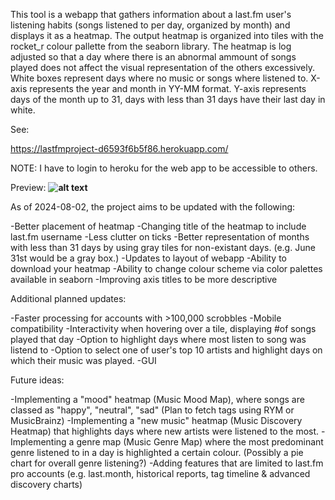 This tool is a webapp that gathers information about a last.fm user's listening habits (songs listened to per day, organized by month) and displays it as a heatmap.
The output heatmap is organized into tiles with the rocket_r colour pallette from the seaborn library.
The heatmap is log adjusted so that a day where there is an abnormal ammount of songs played does not affect the visual representation of the others excessively.
White boxes represent days where no music or songs where listened to.
X-axis represents the year and month in YY-MM format.
Y-axis represents days of the month up to 31, days with less than 31 days have their last day in white.

See:

https://lastfmproject-d6593f6b5f86.herokuapp.com/

NOTE: I have to login to heroku for the web app to be accessible to others.

Preview: **![alt text](https://i.imgur.com/OYzFq0I.png)**

As of 2024-08-02, the project aims to be updated with the following:

-Better placement of heatmap 
-Changing title of the heatmap to include last.fm username
-Less clutter on ticks
-Better representation of months with less than 31 days by using gray tiles for non-existant days. (e.g. June 31st would be a gray box.)
-Updates to layout of webapp
-Ability to download your heatmap
-Ability to change colour scheme via color palettes available in seaborn
-Improving axis titles to be more descriptive

Additional planned updates:

-Faster processing for accounts with >100,000 scrobbles
-Mobile compatibility
-Interactivity when hovering over a tile, displaying #of songs played that day
-Option to highlight days where most listen to song was listend to
-Option to select one of user's top 10 artists and highlight days on which their music was played.
-GUI


  Future ideas:

  -Implementing a "mood" heatmap (Music Mood Map), where songs are classed as "happy", "neutral", "sad" (Plan to fetch tags using RYM or MusicBrainz) 
  -Implementing a "new music" heatmap (Music Discovery Heatmap) that highlights days where new artists were listened to the most. 
  -Implementing a genre map (Music Genre Map) where the most predominant genre listened to in a day is highlighted a certain colour. (Possibly a pie chart for overall genre listening?)
  -Adding features that are limited to last.fm pro accounts (e.g. last.month, historical reports, tag timeline & advanced discovery charts)

